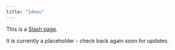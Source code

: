 ```yaml
---
title: "Ideas"
---
```


This is a [Slash page](https://slashpages.net/#ideas).

It is currently a placeholder - check back again soon for updates.
